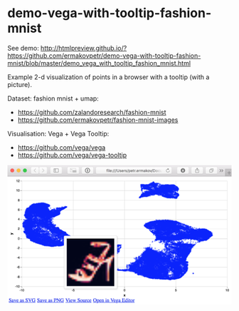 # demo-vega-with-tooltip-fashion-mnist
See demo: http://htmlpreview.github.io/?https://github.com/ermakovpetr/demo-vega-with-tooltip-fashion-mnist/blob/master/demo_vega_with_tooltip_fashion_mnist.html

Example 2-d visualization of points in a browser with a tooltip (with a picture).


Dataset: fashion mnist + umap:

- https://github.com/zalandoresearch/fashion-mnist
- https://github.com/ermakovpetr/fashion-mnist-images


Visualisation: Vega + Vega Tooltip:
- https://github.com/vega/vega
- https://github.com/vega/vega-tooltip

![How it looks](https://github.com/ermakovpetr/demo-vega-with-tooltip-fashion-mnist/blob/master/demo-vega-with-tooltip-fashion-mnist.png)
